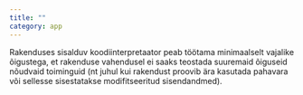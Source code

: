 ```yaml
---
title: ""
category: app
---
```

Rakenduses sisalduv koodiinterpretaator peab töötama minimaalselt vajalike
õigustega, et rakenduse vahendusel ei saaks teostada suuremaid õiguseid nõudvaid
toiminguid (nt juhul kui rakendust proovib ära kasutada pahavara või sellesse
sisestatakse modifitseeritud sisendandmed).
